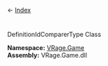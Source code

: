 ← [Index](Api-Index)

# 
DefinitionIdComparerType Class

**Namespace:** [VRage.Game](VRage.Game)  
**Assembly:** VRage.Game.dll


